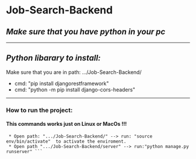 # **Job-Search-Backend**

## _Make sure that you have python in your pc_
---

## _Python libarary to install:_
Make sure that you are in path: .../Job-Search-Backend/
* cmd: "pip install djangorestframework"
* cmd: "python -m pip install django-cors-headers"
---
### How to run the project:
#### This commands works just on Linux or MacOs !!!
``` * Make clone of the project.
 * Open path: ".../Job-Search-Backend/" --> run: "source env/bin/activate"  to activate the enviroment. 
 * Open path ".../Job-Search-Backend/server" --> run:"python manage.py runserver" ```


